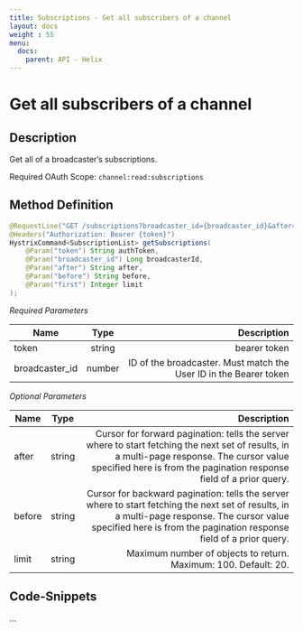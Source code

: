```yaml
---
title: Subscriptions - Get all subscribers of a channel
layout: docs
weight : 55
menu: 
  docs:
    parent: API - Helix
---
```


# Get all subscribers of a channel

## Description

Get all of a broadcaster’s subscriptions.

Required OAuth Scope: `channel:read:subscriptions`

## Method Definition

```java
@RequestLine("GET /subscriptions?broadcaster_id={broadcaster_id}&after={after}&before={before}&first={first}")
@Headers("Authorization: Bearer {token}")
HystrixCommand<SubscriptionList> getSubscriptions(
	@Param("token") String authToken,
	@Param("broadcaster_id") Long broadcasterId,
	@Param("after") String after,
	@Param("before") String before,
	@Param("first") Integer limit
);
```

*Required Parameters*

| Name          | Type      | Description  |
| ------------- |:---------:| -----------------:|
| token | string | bearer token |
| broadcaster_id | number | ID of the broadcaster. Must match the User ID in the Bearer token |

*Optional Parameters*

| Name          | Type      | Description  |
| ------------- |:---------:| -----------------:|
| after | string | Cursor for forward pagination: tells the server where to start fetching the next set of results, in a multi-page response. The cursor value specified here is from the pagination response field of a prior query. |
| before | string | Cursor for backward pagination: tells the server where to start fetching the next set of results, in a multi-page response. The cursor value specified here is from the pagination response field of a prior query. |
| limit | string | Maximum number of objects to return. Maximum: 100. Default: 20. |

## Code-Snippets

...
